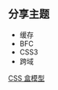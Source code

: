 ## 分享主题
- 缓存
- BFC
- CSS3
- 跨域


[CSS 盒模型](https://developer.mozilla.org/zh-CN/docs/Web/CSS/CSS_Box_Model)
